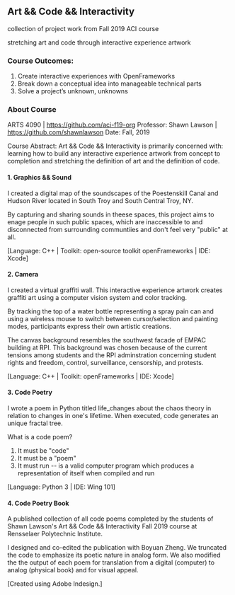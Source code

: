 ## Art && Code && Interactivity

collection of project work from Fall 2019 ACI course 

stretching art and code through interactive experience artwork

### Course Outcomes:

1. Create interactive experiences with OpenFrameworks
2. Break down a conceptual idea into manageable technical parts
3. Solve a project’s unknown, unknowns

### About Course

ARTS 4090 | https://github.com/aci-f19-org
Professor: Shawn Lawson | https://github.com/shawnlawson
Date: Fall, 2019

Course Abstract: Art && Code && Interactivity is primarily concerned with: learning how to build any interactive experience artwork from concept to completion and stretching the definition of art and the definition of code.

#### 1. Graphics && Sound

I created a digital map of the soundscapes of the Poestenskill Canal and Hudson River located in South Troy and South Central Troy, NY. 

By capturing and sharing sounds in theese spaces, this project aims to enage people in such public spaces, which are inaccessible to and disconnected from surrounding communtiies and don't feel very "public" at all.

[Language: C++ | Toolkit: open-source toolkit openFrameworks | IDE: Xcode]


#### 2. Camera

I created a virtual graffiti wall. This interactive experience artwork creates graffiti art using a computer vision system and color tracking.

By tracking the top of a water bottle representing a spray pain can and using a wireless mouse to switch between cursor/selection and painting modes, participants express their own artistic creations.

The canvas background resembles the southwest facade of EMPAC building at RPI. This background was chosen because of the current tensions among students and the RPI adminstration concerning student rights and freedom, control, surveillance, censorship, and protests.

[Language: C++ | Toolkit: openFrameworks | IDE: Xcode]


#### 3. Code Poetry

I wrote a poem in Python titled life_changes about the chaos theory in relation to changes in one's lifetime. When executed, code generates an unique fractal tree.

What is a code poem?
1. It must be "code"
2. It must be a "poem"
3. It must run -- is a valid computer program which produces a
representation of itself when compiled and run

[Language: Python 3 | IDE: Wing 101]

#### 4. Code Poetry Book

A published collection of all code poems completed by the students of Shawn Lawson's Art && Code && Interactivity Fall 2019 course at Rensselaer Polytechnic Institute.

I designed and co-edited the publication with Boyuan Zheng. We  truncated the code to emphasize its poetic nature in analog form. We also modified the the output of each poem for translation from a digital (computer) to analog (physical book) and for visual appeal.

[Created using Adobe Indesign.]
